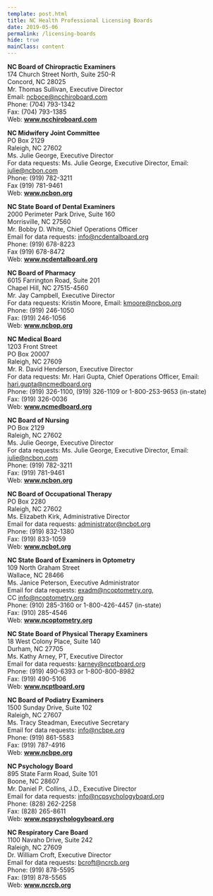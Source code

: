 ```yaml
---
template: post.html
title: NC Health Professional Licensing Boards
date: 2019-05-06
permalink: /licensing-boards
hide: true
mainClass: content
---
```

<p><strong>NC Board of Chiropractic Examiners</strong><br />
174 Church Street North, Suite 250-R<br />
Concord, NC 28025<br />
Mr. Thomas Sullivan, Executive Director<br />
Email: <a href="&#109;a&#105;l&#116;o&#x3a;n&#x63;b&#x6f;c&#x65;&#64;&#x6e;c&#x63;h&#x69;r&#x6f;b&#x6f;a&#x72;&#100;&#x2e;&#99;&#x6f;&#109;">&#110;&#99;&#x62;&#x6f;&#99;&#101;&#x40;&#x6e;&#99;&#99;&#x68;&#x69;&#114;&#111;&#x62;&#x6f;&#97;&#114;&#x64;&#x2e;&#99;&#111;&#x6d;</a><br />
Phone: (704) 793-1342<br />
Fax: (704) 793-1385<br />
Web: <strong><a href="http://www.ncchiroboard.com" target="_blank">www.ncchiroboard.com</a></strong></p>
<p><strong>NC Midwifery Joint Committee</strong><br />
PO Box 2129<br />
Raleigh, NC 27602<br />
Ms. Julie George, Executive Director<br />
For data requests: Ms. Julie George, Executive Director, Email: <a href="&#109;&#97;&#105;&#76;&#116;&#79;&#58;&#106;&#117;&#108;&#105;&#101;&#64;&#110;&#99;&#98;&#111;&#110;&#46;&#99;&#111;&#109;">julie@ncbon.com</a><br />
Phone: (919) 782-3211<br />
Fax (919) 781-9461<br />
Web: <strong><a href="http://www.ncbon.org" target="_blank">www.ncbon.org</a></strong></p>
<p><strong>NC State Board of Dental Examiners</strong><br />
2000 Perimeter Park Drive, Suite 160<br />
Morrisville, NC 27560<br />
Mr. Bobby D. White, Chief Operations Officer<br />
Email for data requests: <a href="&#x6d;&#x61;&#x69;&#x6c;&#116;&#111;&#58;&#105;nfo&#x40;&#x6e;&#x63;&#x64;&#x65;&#110;&#116;&#97;lbo&#x61;&#x72;&#x64;&#x2e;&#x6f;&#114;&#103;">&#x69;&#x6e;&#102;o&#x40;&#x6e;&#99;de&#x6e;&#x74;&#97;l&#x62;&#x6f;&#97;&#114;d&#x2e;&#x6f;&#114;g</a><br />
Phone: (919) 678-8223<br />
Fax (919) 678-8472<br />
Web: <strong><a href="http://www.ncdentalboard.org" target="_blank">www.ncdentalboard.org</a></strong></p>
<p><strong>NC Board of Pharmacy</strong><br />
6015 Farrington Road, Suite 201<br />
Chapel Hill, NC 27515-4560<br />
Mr. Jay Campbell, Executive Director<br />
For data requests: Kristin Moore, Email: <a href="m&#97;&#105;&#x6c;&#x74;&#x6f;:&#107;&#109;&#x6f;&#x6f;&#x72;e&#64;&#110;&#x63;&#x62;&#x6f;p&#46;&#111;&#114;&#x67;">k&#109;&#x6f;&#x6f;r&#101;&#x40;&#x6e;c&#98;&#x6f;&#x70;&#46;&#111;&#x72;&#x67;</a><br />
Phone: (919) 246-1050<br />
Fax: (919) 246-1056<br />
Web: <strong><a href="http://www.ncbop.org" target="_blank">www.ncbop.org</a></strong></p>
<p><strong>NC Medical Board</strong><br />
1203 Front Street<br />
PO Box 20007<br />
Raleigh, NC 27609<br />
Mr. R. David Henderson, Executive Director<br />
For data requests: Mr. Hari Gupta, Chief Operations Officer, Email: <a href="&#x6d;&#x61;&#105;l&#x74;&#x6f;&#58;ha&#x72;&#x69;&#46;g&#x75;&#x70;&#116;&#97;&#64;&#x6e;&#x63;&#109;e&#x64;&#x62;&#111;&#97;r&#x64;&#x2e;&#111;r&#x67;">har&#105;&#46;&#103;&#117;&#x70;&#x74;&#x61;&#x40;&#x6e;&#x63;&#x6d;edb&#111;&#97;&#114;&#100;&#46;&#x6f;&#x72;&#x67;</a><br />
Phone: (919) 326-1100, (919) 326-1109 or 1-800-253-9653 (in-state)<br />
Fax: (919) 326-0036<br />
Web: <strong><a href="http://www.ncmedboard.org" target="_blank">www.ncmedboard.org</a></strong></p>
<p><strong>NC Board of Nursing</strong><br />
PO Box 2129<br />
Raleigh, NC 27602<br />
Ms. Julie George, Executive Director<br />
For data requests: Ms. Julie George, Executive Director, Email: <a href="&#109;&#97;&#105;&#76;&#116;&#79;&#58;&#106;&#117;&#108;&#105;&#101;&#64;&#110;&#99;&#98;&#111;&#110;&#46;&#99;&#111;&#109;">julie@ncbon.com</a><br />
Phone: (919) 782-3211<br />
Fax: (919) 781-9461<br />
Web: <strong><a href="http://www.ncbon.org" target="_blank">www.ncbon.org</a></strong></p>
<p><strong>NC Board of Occupational Therapy</strong><br />
PO Box 2280<br />
Raleigh, NC 27602<br />
Ms. Elizabeth Kirk, Administrative Director<br />
Email for data requests: <a href="&#109;&#x61;i&#108;&#x74;o&#58;&#x61;d&#x6d;&#x69;&#110;&#x69;s&#116;&#x72;a&#116;&#x6f;r&#x40;&#x6e;&#99;&#x62;&#x6f;&#116;&#x2e;o&#114;&#x67;">ad&#109;&#105;&#x6e;&#x69;&#x73;&#x74;ra&#116;&#111;&#x72;&#x40;&#x6e;&#x63;bo&#116;&#46;&#111;&#x72;&#x67;</a><br />
Phone: (919) 832-1380<br />
Fax: (919) 833-1059<br />
Web: <strong><a href="http://www.ncbot.org" target="_blank">www.ncbot.org</a></strong></p>
<p><strong>NC State Board of Examiners in Optometry</strong><br />
109 North Graham Street<br />
Wallace, NC 28466<br />
Ms. Janice Peterson, Executive Administrator<br />
Email for data requests: <a href="&#x6d;&#97;&#105;l&#x74;&#x6f;&#58;e&#x78;&#x61;&#100;m&#64;&#x6e;&#99;&#111;p&#x74;&#x6f;&#109;e&#x74;&#x72;&#121;&#46;o&#x72;&#x67;">e&#120;&#x61;&#x64;m&#64;&#110;&#x63;&#x6f;p&#116;&#x6f;&#x6d;e&#116;&#114;&#x79;&#x2e;o&#114;&#x67;</a>, CC <a href="&#109;&#x61;i&#108;&#x74;o&#x3a;&#x69;&#110;&#x66;o&#64;&#x6e;c&#111;&#x70;&#116;&#x6f;m&#101;&#x74;r&#121;&#x2e;&#111;&#x72;&#x67;">&#105;n&#x66;o&#x40;n&#x63;o&#x70;&#116;&#x6f;&#109;&#x65;&#116;&#x72;&#121;&#46;&#111;r&#x67;</a><br />
Phone: (910) 285-3160 or 1-800-426-4457 (in-state)<br />
Fax: (910) 285-4546<br />
Web: <strong><a href="http://www.ncoptometry.org" target="_blank">www.ncoptometry.org</a></strong></p>
<p><strong>NC State Board of Physical Therapy Examiners</strong><br />
18 West Colony Place, Suite 140<br />
Durham, NC 27705<br />
Ms. Kathy Arney, PT, Executive Director<br />
Email for data requests: <a href="&#x6d;a&#x69;&#108;t&#x6f;&#58;&#x6b;&#97;r&#x6e;&#101;&#x79;&#64;n&#x63;&#112;&#x74;&#x62;o&#x61;&#114;d&#x2e;&#111;&#x72;&#103;">&#x6b;a&#x72;&#110;e&#x79;&#64;&#x6e;&#x63;p&#x74;&#98;o&#x61;&#114;&#x64;&#46;o&#x72;&#103;</a><br />
Phone: (919) 490-6393 or 1-800-800-8982<br />
Fax: (919) 490-5106<br />
Web: <strong><a href="http://www.ncptboard.org" target="_blank">www.ncptboard.org</a></strong></p>
<p><strong>NC Board of Podiatry Examiners</strong><br />
1500 Sunday Drive, Suite 102<br />
Raleigh, NC 27607<br />
Ms. Tracy Steadman, Executive Secretary<br />
Email for data requests: <a href="&#x6d;&#97;&#x69;&#x6c;t&#x6f;&#58;i&#x6e;&#102;o&#x40;&#110;&#x63;&#x62;p&#x65;&#46;o&#x72;&#103;">&#x69;&#110;&#102;o&#x40;&#x6e;&#99;b&#x70;&#x65;&#46;o&#x72;&#x67;</a><br />
Phone: (919) 861-5583<br />
Fax: (919) 787-4916<br />
Web: <strong><a href="http://www.ncbpe.org" target="_blank">www.ncbpe.org</a></strong></p>
<p><strong>NC Psychology Board</strong><br />
895 State Farm Road, Suite 101<br />
Boone, NC 28607<br />
Mr. Daniel P. Collins, J.D., Executive Director<br />
Email for data requests: <a href="mail&#116;&#111;&#58;&#105;&#110;&#x66;&#x6f;&#x40;&#x6e;&#x63;&#x70;&#x73;ycho&#108;&#111;&#103;&#121;&#98;&#x6f;&#x61;&#x72;&#x64;&#x2e;&#x6f;&#x72;&#x67;">&#105;&#x6e;f&#111;&#x40;&#110;&#x63;p&#115;&#x79;c&#x68;&#x6f;&#108;&#x6f;g&#121;&#x62;o&#x61;&#x72;&#100;&#x2e;o&#114;&#x67;</a><br />
Phone: (828) 262-2258<br />
Fax: (828) 265-8611<br />
Web: <strong><a href="http://www.ncpsychologyboard.org" target="_blank">www.ncpsychologyboard.org</a></strong></p>
<p><strong>NC Respiratory Care Board</strong><br />
1100 Navaho Drive, Suite 242<br />
Raleigh, NC 27609<br />
Dr. William Croft, Executive Director<br />
Email for data requests: <a href="ma&#105;&#108;&#116;&#x6f;&#x3a;&#x62;&#x63;&#x72;of&#116;&#64;&#110;&#x63;&#x72;&#x63;&#x62;&#x2e;or&#103;">&#x62;&#x63;&#x72;&#x6f;&#x66;&#x74;&#x40;&#x6e;&#99;&#114;&#99;&#98;&#46;&#111;&#114;g</a><br />
Phone: (919) 878-5595<br />
Fax: (919) 878-5565<br />
Web: <strong><a href="http://www.ncrcb.org" target="_blank">www.ncrcb.org</a></strong></p>
